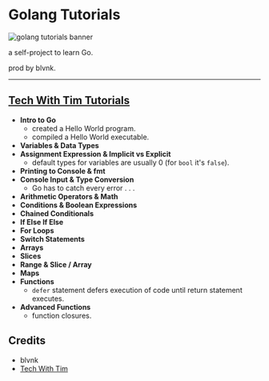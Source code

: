 # Golang Tutorials

![golang tutorials banner](https://imgur.com/bwDNJZq.png)

a self-project to learn Go.

prod by blvnk.

---

## [Tech With Tim Tutorials](https://www.youtube.com/playlist?list=PLzMcBGfZo4-mtY_SE3HuzQJzuj4VlUG0q)

- **Intro to Go**
  - created a Hello World program.
  - compiled a Hello World executable.
- **Variables & Data Types**
- **Assignment Expression & Implicit vs Explicit**
  - default types for variables are usually 0 (for `bool` it's `false`).
- **Printing to Console & fmt**
- **Console Input & Type Conversion**
  - Go has to catch every error . . .
- **Arithmetic Operators & Math**
- **Conditions & Boolean Expressions**
- **Chained Conditionals** 
- **If Else If Else**
- **For Loops**
- **Switch Statements**
- **Arrays**
- **Slices**
- **Range & Slice / Array**
- **Maps**
- **Functions**
  - `defer` statement defers execution of code until return statement executes.
- **Advanced Functions**
  - function closures.

## Credits

- blvnk
- [Tech With Tim](https://www.youtube.com/channel/UC4JX40jDee_tINbkjycV4Sg)